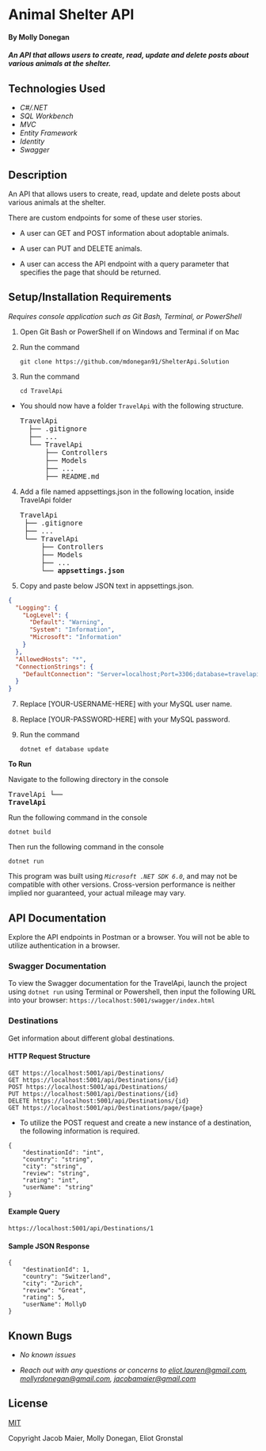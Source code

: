 # Animal Shelter API

#### By Molly Donegan

#### _An API that allows users to create, read, update and delete posts about various animals at the shelter._

## Technologies Used

* _C#/.NET_
* _SQL Workbench_
* _MVC_
* _Entity Framework_
* _Identity_
* _Swagger_

## Description

An API that allows users to create, read, update and delete posts about various animals at the shelter.

There are custom endpoints for some of these user stories.

* A user can GET and POST information about adoptable animals.

* A user can PUT and DELETE animals.

* A user can access the API endpoint with a query parameter that specifies the page that should be returned.

## Setup/Installation Requirements
_Requires console application such as Git Bash, Terminal, or PowerShell_

1. Open Git Bash or PowerShell if on Windows and Terminal if on Mac
2. Run the command

    ``git clone https://github.com/mdonegan91/ShelterApi.Solution``

3. Run the command

    ``cd TravelApi``

* You should now have a folder `TravelApi` with the following structure.
    <pre>TravelApi
    ├── .gitignore 
    ├── ... 
    └── TravelApi
        ├── Controllers
        ├── Models
        ├── ...
        ├── README.md</pre>

4. Add a file named appsettings.json in the following location, inside TravelApi folder 

    <pre>TravelApi
    ├── .gitignore 
    ├── ... 
    └── TravelApi
        ├── Controllers
        ├── Models
        ├── ...
        └── <strong>appsettings.json</strong></pre>
      
5. Copy and paste below JSON text in appsettings.json.

```json
{
  "Logging": {
    "LogLevel": {
      "Default": "Warning",
      "System": "Information",
      "Microsoft": "Information"
    }
  },
  "AllowedHosts": "*",
  "ConnectionStrings": {
    "DefaultConnection": "Server=localhost;Port=3306;database=travelapi;uid=[YOUR-USERNAME-HERE];pwd=[YOUR-PASSWORD-HERE];"
  }
}

```

7. Replace [YOUR-USERNAME-HERE] with your MySQL user name.

8. Replace [YOUR-PASSWORD-HERE] with your MySQL password.

9. Run the command

    ```dotnet ef database update```


<strong>To Run</strong>

Navigate to the following directory in the console
    <pre>TravelApi
    └── <strong>TravelApi</strong></pre>

Run the following command in the console

  ``dotnet build``

Then run the following command in the console

  ``dotnet run``

This program was built using _`Microsoft .NET SDK 6.0`_, and may not be compatible with other versions. Cross-version performance is neither implied nor guaranteed, your actual mileage may vary.

## API Documentation
Explore the API endpoints in Postman or a browser. You will not be able to utilize authentication in a browser.

###  Swagger Documentation 
To view the Swagger documentation for the TravelApi, launch the project using `dotnet run` using Terminal or Powershell, then input the following URL into your browser: `https://localhost:5001/swagger/index.html`

### Destinations

Get information about different global destinations.

#### HTTP Request Structure
```
GET https://localhost:5001/api/Destinations/
GET https://localhost:5001/api/Destinations/{id}
POST https://localhost:5001/api/Destinations/
PUT https://localhost:5001/api/Destinations/{id}
DELETE https://localhost:5001/api/Destinations/{id}
GET https://localhost:5001/api/Destinations/page/{page}
```
* To utilize the POST request and create a new instance of a destination, the following information is required.
```
{
    "destinationId": "int",
    "country": "string",
    "city": "string",
    "review": "string",
    "rating": "int",
    "userName": "string"
}
```

#### Example Query
```
https://localhost:5001/api/Destinations/1
```
#### Sample JSON Response
```
{
    "destinationId": 1,
    "country": "Switzerland",
    "city": "Zurich",
    "review": "Great",
    "rating": 5,
    "userName": MollyD
}
```

## Known Bugs

* _No known issues_

* _Reach out with any questions or concerns to [eliot.lauren@gmail.com](eliot.lauren@gmail.com), [mollyrdonegan@gmail.com](mollyrdonegan@gmail.com), [jacobamaier@gmail.com](jacobamaier@gmail.com)_

## License

[MIT](/LICENSE)

Copyright Jacob Maier, Molly Donegan, Eliot Gronstal